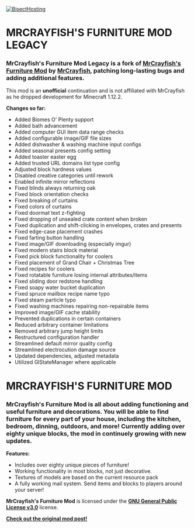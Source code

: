 [![BisectHosting](https://i.imgur.com/6AzSqYg.png)](https://bisecthosting.com/ACGaming)

# MRCRAYFISH'S FURNITURE MOD LEGACY

### **MrCrayfish's Furniture Mod Legacy** is a fork of [**MrCrayfish's Furniture Mod**](https://www.curseforge.com/minecraft/mc-mods/mrcrayfish-furniture-mod) by [**MrCrayfish**](https://www.curseforge.com/members/mrcrayfish), patching long-lasting bugs and adding additional features.

This mod is an **unofficial** continuation and is not affiliated with MrCrayfish as he dropped development for Minecraft 1.12.2.

**Changes so far:**

* Added Biomes O' Plenty support
* Added bath advancement
* Added computer GUI item data range checks
* Added configurable image/GIF file sizes
* Added dishwasher & washing machine input configs
* Added seasonal presents config setting
* Added toaster easter egg
* Added trusted URL domains list type config
* Adjusted block hardness values
* Disabled creative categories until rework
* Enabled infinite mirror reflections
* Fixed blinds always returning oak
* Fixed block orientation checks
* Fixed breaking of curtains
* Fixed colors of curtains
* Fixed doormat text z-fighting
* Fixed dropping of unsealed crate content when broken
* Fixed duplication and shift-clicking in envelopes, crates and presents
* Fixed edge-case placement crashes
* Fixed farting button handling
* Fixed image/GIF downloading (especially imgur)
* Fixed modern stairs block material
* Fixed pick block functionality for coolers
* Fixed placement of Grand Chair + Christmas Tree
* Fixed recipes for coolers
* Fixed rotatable furniture losing internal attributes/items
* Fixed sliding door redstone handling
* Fixed soapy water bucket duplication
* Fixed spruce mailbox recipe name typo
* Fixed steam particle typo
* Fixed washing machines repairing non-repairable items
* Improved image/GIF cache stability
* Prevented duplications in certain containers
* Reduced arbitrary container limitations
* Removed arbitrary jump height limits
* Restructured configuration handler
* Streamlined default mirror quality config
* Streamlined electrocution damage source
* Updated dependencies, adjusted metadata
* Utilized GlStateManager where applicable

# MRCRAYFISH'S FURNITURE MOD

### **MrCrayfish's Furniture Mod** is all about adding functioning and useful furniture and decorations. You will be able to find furniture for every part of your house, including the kitchen, bedroom, dinning, outdoors, and more! Currently adding over eighty unique blocks, the mod in continuely growing with new updates.

**Features:**
* Includes over eighty unique pieces of furniture!
* Working functionality in most blocks, not just decorative.
* Textures of models are based on the current resource pack
* A fully working mail system. Send items and blocks to players around your server!

**MrCrayfish's Furniture Mod** is licensed under the [**GNU General Public License v3.0**](https://choosealicense.com/licenses/gpl-3.0) license.

[**Check out the original mod post!**](https://www.curseforge.com/minecraft/mc-mods/mrcrayfish-furniture-mod)